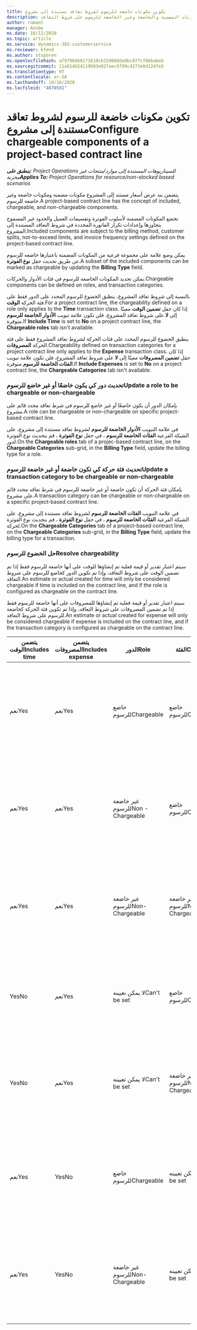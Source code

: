 ```yaml
---
title: تكوين مكونات خاضعة للرسوم لشروط تعاقد مستندة إلى مشروع
description: يقدم هذا الموضوع معلومات حول إعداد المكونات المضمنة والخاضعة وغير الخاضعة للرسوم على شروط التعاقد.
author: rumant
manager: Annbe
ms.date: 10/12/2020
ms.topic: article
ms.service: dynamics-365-customerservice
ms.reviewer: kfend
ms.author: stsporen
ms.openlocfilehash: af97904b0171618cb15d060da9bc87fcf6bbabeb
ms.sourcegitcommit: 11a61db54119503e82faec5f99c4273e8d1247e5
ms.translationtype: HT
ms.contentlocale: ar-SA
ms.lasthandoff: 10/16/2020
ms.locfileid: "4070581"
---
```

# <a name="configure-chargeable-components-of-a-project-based-contract-line"></a><span data-ttu-id="2ff33-103">تكوين مكونات خاضعة للرسوم لشروط تعاقد مستندة إلى مشروع</span><span class="sxs-lookup"><span data-stu-id="2ff33-103">Configure chargeable components of a project-based contract line</span></span>

<span data-ttu-id="2ff33-104">_**ينطبق على:** Project Operations للسيناريوهات المستندة إلى موارد/منتجات غير مخزنة‬_</span><span class="sxs-lookup"><span data-stu-id="2ff33-104">_**Applies To:** Project Operations for resource/non-stocked based scenarios_</span></span>

<span data-ttu-id="2ff33-105">يتضمن بند عرض أسعار مستند إلى المشروع مكونات مضمنة ومكونات خاضعة وغير خاضعة للرسوم.</span><span class="sxs-lookup"><span data-stu-id="2ff33-105">A project-based contract line has the concept of included, chargeable, and non-chargeable components.</span></span>

<span data-ttu-id="2ff33-106">تخضع المكونات المضمنة لأسلوب الفوترة وتقسيمات العميل والحدود غير المسموح بتجاوزها وإعدادات تكرار الفاتورة المحددة في شروط التعاقد المستندة إلى المشروع.</span><span class="sxs-lookup"><span data-stu-id="2ff33-106">Included components are subject to the billing method, customer splits, not-to-exceed limits, and invoice frequency settings defined on the project-based contract line.</span></span>

<span data-ttu-id="2ff33-107">يمكن وضع علامة على مجموعة فرعية من المكونات المضمنة باعتبارها خاضعه للرسوم عن طريق تحديث حقل **نوع الفوترة**.</span><span class="sxs-lookup"><span data-stu-id="2ff33-107">A subset of the included components can be marked as chargeable by updating the **Billing Type** field.</span></span>

<span data-ttu-id="2ff33-108">يمكن تحديد المكونات الخاضعة للرسوم في فئات الأدوار والحركات.</span><span class="sxs-lookup"><span data-stu-id="2ff33-108">Chargeable components can be defined on roles, and transaction categories.</span></span>

<span data-ttu-id="2ff33-109">بالنسبة إلى شروط تعاقد المشروع، ينطبق الخضوع للرسوم المحدد على الدور فقط على فئة الحركة **الوقت**.</span><span class="sxs-lookup"><span data-stu-id="2ff33-109">For a project contract line, the chargeability defined on a role only applies to the **Time** transaction class.</span></span> <span data-ttu-id="2ff33-110">إذا كان حقل **تضمين الوقت** معينّا إلى **لا** على شروط تعاقد المشروع، فلن تكون علامة تبويب **الأدوار الخاضعة للرسوم** متوفرة.</span><span class="sxs-lookup"><span data-stu-id="2ff33-110">If **Include Time** is set to **No** on a project contract line, the **Chargeable roles** tab isn't available.</span></span>

<span data-ttu-id="2ff33-111">ينطبق الخضوع للرسوم المحدد على فئات الحركة لشروط تعاقد المشروع فقط على فئة الحركة **المصروفات**.</span><span class="sxs-lookup"><span data-stu-id="2ff33-111">Chargeability defined on transaction categories for a project contract line only applies to the **Expense** transaction class.</span></span> <span data-ttu-id="2ff33-112">إذا كان حقل **تضمين المصروفات** معينّا إلى **لا** على شروط تعاقد المشروع، فلن تكون علامة تبويب **الفئات الخاضعة للرسوم** متوفرة.</span><span class="sxs-lookup"><span data-stu-id="2ff33-112">If **Include Expenses** is set to **No** on a project contract line, the **Chargeable Categories** tab isn't available.</span></span>

### <a name="update-a-role-to-be-chargeable-or-non-chargeable"></a><span data-ttu-id="2ff33-113">تحديث دور كي يكون خاضعًا أو غير خاضع للرسوم</span><span class="sxs-lookup"><span data-stu-id="2ff33-113">Update a role to be chargeable or non-chargeable</span></span>

<span data-ttu-id="2ff33-114">بإمكان الدور أن يكون خاضعًا أو غير خاضع للرسوم في شرط تعاقد محدد قائم على مشروع.</span><span class="sxs-lookup"><span data-stu-id="2ff33-114">A role can be chargeable or non-chargeable on specific project-based contract line.</span></span>

<span data-ttu-id="2ff33-115">في علامة التبويب **الأدوار الخاضعة للرسوم** لشروط تعاقد مستندة إلى مشروع، على الشبكة الفرعية **الفئات الخاضعة للرسوم** ، في حقل **نوع الفوترة** ، قم بتحديث نوع الفوترة لدور.</span><span class="sxs-lookup"><span data-stu-id="2ff33-115">On the **Chargeable roles** tab of a projec-based contract line, on the **Chargeable Categories** sub-grid, in the **Billing Type** field, update the billing type for a role.</span></span>

### <a name="update-a-transaction-category-to-be-chargeable-or-non-chargeable"></a><span data-ttu-id="2ff33-116">تحديث فئة حركة كي تكون خاضعة أو غير خاضعة للرسوم</span><span class="sxs-lookup"><span data-stu-id="2ff33-116">Update a transaction category to be chargeable or non-chargeable</span></span>

<span data-ttu-id="2ff33-117">بإمكان فئة الحركة أن تكون خاضعة أو غير خاضعة للرسوم في شرط تعاقد محدد قائم على مشروع.</span><span class="sxs-lookup"><span data-stu-id="2ff33-117">A transaction category can be chargeable or non-chargeable on a specific project-based contract line.</span></span>

<span data-ttu-id="2ff33-118">في علامة التبويب **الفئات الخاضعة للرسوم** لشروط تعاقد مستندة إلى مشروع، على الشبكة الفرعية **الفئات الخاضعة للرسوم** ، في حقل **نوع الفوترة** ، قم بتحديث نوع الفوترة لحركة.</span><span class="sxs-lookup"><span data-stu-id="2ff33-118">On the **Chargeable Categories** tab of a project-based contract line, on the **Chargeable Categories** sub-grid, in the **Billing Type** field, update the billing type for a transaction.</span></span>

### <a name="resolve-chargeability"></a><span data-ttu-id="2ff33-119">حل الخضوع للرسوم</span><span class="sxs-lookup"><span data-stu-id="2ff33-119">Resolve chargeability</span></span>

<span data-ttu-id="2ff33-120">سيتم اعتبار تقدير أو قيمة فعلية تم إنشاؤها للوقت على أنها خاضعة للرسوم فقط إذا تم تضمين الوقت على شروط التعاقد، وإذا تم تكوين الدور كخاضع للرسوم على شروط التعاقد.</span><span class="sxs-lookup"><span data-stu-id="2ff33-120">An estimate or actual created for time will only be considered chargeable if time is included on the contract line, and if the role is configured as chargeable on the contract line.</span></span>

<span data-ttu-id="2ff33-121">سيتم اعتبار تقدير أو قيمة فعلية تم إنشاؤها للمصروفات على أنها خاضعة للرسوم فقط إذا تم تضمين المصروفات على شروط التعاقد، وإذا تم تكوين فئة الحركة كخاضعة للرسوم على شروط التعاقد.</span><span class="sxs-lookup"><span data-stu-id="2ff33-121">An estimate or actual created for expense will only be considered chargeable if expense is included on the contract line, and if the transaction category is configured as chargeable on the contract line.</span></span>

| <span data-ttu-id="2ff33-122">يتضمن الوقت</span><span class="sxs-lookup"><span data-stu-id="2ff33-122">Includes time</span></span> | <span data-ttu-id="2ff33-123">يتضمن المصروفات</span><span class="sxs-lookup"><span data-stu-id="2ff33-123">Includes expense</span></span> | <span data-ttu-id="2ff33-124">الدور</span><span class="sxs-lookup"><span data-stu-id="2ff33-124">Role</span></span> | <span data-ttu-id="2ff33-125">الفئة</span><span class="sxs-lookup"><span data-stu-id="2ff33-125">Category</span></span> | <span data-ttu-id="2ff33-126">مهمة</span><span class="sxs-lookup"><span data-stu-id="2ff33-126">Task</span></span> |
| --- | --- | --- | --- | --- |
| <span data-ttu-id="2ff33-127">‏‏نعم</span><span class="sxs-lookup"><span data-stu-id="2ff33-127">Yes</span></span> | <span data-ttu-id="2ff33-128">‏‏نعم</span><span class="sxs-lookup"><span data-stu-id="2ff33-128">Yes</span></span> | <span data-ttu-id="2ff33-129">خاضع للرسوم</span><span class="sxs-lookup"><span data-stu-id="2ff33-129">Chargeable</span></span> | <span data-ttu-id="2ff33-130">خاضع للرسوم</span><span class="sxs-lookup"><span data-stu-id="2ff33-130">Chargeable</span></span> | <span data-ttu-id="2ff33-131">الفوترة على قيمة الوقت الفعلية: خاضعة للرسوم</span><span class="sxs-lookup"><span data-stu-id="2ff33-131">Billing on a time actual: Chargeable</span></span> </br><span data-ttu-id="2ff33-132">نوع الفوترة على القيمة الفعلية للمصروفات: خاضع للرسوم</span><span class="sxs-lookup"><span data-stu-id="2ff33-132">Billing type on an expense actual: Chargeable</span></span> |
| <span data-ttu-id="2ff33-133">‏‏نعم</span><span class="sxs-lookup"><span data-stu-id="2ff33-133">Yes</span></span> | <span data-ttu-id="2ff33-134">‏‏نعم</span><span class="sxs-lookup"><span data-stu-id="2ff33-134">Yes</span></span> | <span data-ttu-id="2ff33-135">غير خاضعة للرسوم</span><span class="sxs-lookup"><span data-stu-id="2ff33-135">Non - Chargeable</span></span> | <span data-ttu-id="2ff33-136">خاضع للرسوم</span><span class="sxs-lookup"><span data-stu-id="2ff33-136">Chargeable</span></span> | <span data-ttu-id="2ff33-137">الفوترة على قيمة الوقت الفعلية: غير خاضعة للرسوم</span><span class="sxs-lookup"><span data-stu-id="2ff33-137">Billing on a time actual: Non-Chargeable</span></span> </br><span data-ttu-id="2ff33-138">نوع الفوترة على القيمة الفعلية للمصروفات: خاضع للرسوم</span><span class="sxs-lookup"><span data-stu-id="2ff33-138">Billing type on an expense actual: Chargeable</span></span> |
| <span data-ttu-id="2ff33-139">‏‏نعم</span><span class="sxs-lookup"><span data-stu-id="2ff33-139">Yes</span></span> | <span data-ttu-id="2ff33-140">‏‏نعم</span><span class="sxs-lookup"><span data-stu-id="2ff33-140">Yes</span></span> | <span data-ttu-id="2ff33-141">غير خاضعة للرسوم</span><span class="sxs-lookup"><span data-stu-id="2ff33-141">Non-Chargeable</span></span> | <span data-ttu-id="2ff33-142">غير خاضعة للرسوم</span><span class="sxs-lookup"><span data-stu-id="2ff33-142">Non-Chargeable</span></span> | <span data-ttu-id="2ff33-143">الفوترة على قيمة الوقت الفعلية: غير خاضعة للرسوم</span><span class="sxs-lookup"><span data-stu-id="2ff33-143">Billing on a time actual: Non-Chargeable</span></span> </br><span data-ttu-id="2ff33-144">نوع الفوترة على القيمة الفعلية للمصروفات: غير خاضع للرسوم</span><span class="sxs-lookup"><span data-stu-id="2ff33-144">Billing type on an expense actual: Non-Chargeable</span></span> |
| <span data-ttu-id="2ff33-145">Yes</span><span class="sxs-lookup"><span data-stu-id="2ff33-145">No</span></span> | <span data-ttu-id="2ff33-146">‏‏نعم</span><span class="sxs-lookup"><span data-stu-id="2ff33-146">Yes</span></span> | <span data-ttu-id="2ff33-147">لا يمكن تعيينه</span><span class="sxs-lookup"><span data-stu-id="2ff33-147">Can't be set</span></span> | <span data-ttu-id="2ff33-148">خاضع للرسوم</span><span class="sxs-lookup"><span data-stu-id="2ff33-148">Chargeable</span></span> | <span data-ttu-id="2ff33-149">الفوترة على قيمة الوقت الفعلية: غير متوفرة</span><span class="sxs-lookup"><span data-stu-id="2ff33-149">Billing on a time actual: Not available</span></span> </br><span data-ttu-id="2ff33-150">نوع الفوترة على القيمة الفعلية للمصروفات: خاضع للرسوم</span><span class="sxs-lookup"><span data-stu-id="2ff33-150">Billing type on an expense actual:Chargeable</span></span> |
| <span data-ttu-id="2ff33-151">Yes</span><span class="sxs-lookup"><span data-stu-id="2ff33-151">No</span></span> | <span data-ttu-id="2ff33-152">‏‏نعم</span><span class="sxs-lookup"><span data-stu-id="2ff33-152">Yes</span></span> | <span data-ttu-id="2ff33-153">لا يمكن تعيينه</span><span class="sxs-lookup"><span data-stu-id="2ff33-153">Can't be set</span></span> | <span data-ttu-id="2ff33-154">غير خاضعة للرسوم</span><span class="sxs-lookup"><span data-stu-id="2ff33-154">Non-Chargeable</span></span> | <span data-ttu-id="2ff33-155">الفوترة على قيمة الوقت الفعلية: غير متوفرة</span><span class="sxs-lookup"><span data-stu-id="2ff33-155">Billing on a time actual: Not available</span></span> </br><span data-ttu-id="2ff33-156">نوع الفوترة على القيمة الفعلية للمصروفات: غير خاضع للرسوم</span><span class="sxs-lookup"><span data-stu-id="2ff33-156">Billing type on an expense actual: Non-chargeable</span></span> |
| <span data-ttu-id="2ff33-157">‏‏نعم</span><span class="sxs-lookup"><span data-stu-id="2ff33-157">Yes</span></span> | <span data-ttu-id="2ff33-158">Yes</span><span class="sxs-lookup"><span data-stu-id="2ff33-158">No</span></span> | <span data-ttu-id="2ff33-159">خاضع للرسوم</span><span class="sxs-lookup"><span data-stu-id="2ff33-159">Chargeable</span></span> | <span data-ttu-id="2ff33-160">لا يمكن تعيينه</span><span class="sxs-lookup"><span data-stu-id="2ff33-160">Can't be set</span></span> | <span data-ttu-id="2ff33-161">الفوترة على قيمة الوقت الفعلية: خاضعة للرسوم</span><span class="sxs-lookup"><span data-stu-id="2ff33-161">Billing on a time actual: Chargeable</span></span> </br><span data-ttu-id="2ff33-162">نوع الفوترة على القيمة الفعلية للمصروفات: غير متوفر</span><span class="sxs-lookup"><span data-stu-id="2ff33-162">Billing type on an expense actual: Not available</span></span> |
| <span data-ttu-id="2ff33-163">‏‏نعم</span><span class="sxs-lookup"><span data-stu-id="2ff33-163">Yes</span></span> | <span data-ttu-id="2ff33-164">Yes</span><span class="sxs-lookup"><span data-stu-id="2ff33-164">No</span></span> | <span data-ttu-id="2ff33-165">غير خاضعة للرسوم</span><span class="sxs-lookup"><span data-stu-id="2ff33-165">Non-Chargeable</span></span> | <span data-ttu-id="2ff33-166">لا يمكن تعيينه</span><span class="sxs-lookup"><span data-stu-id="2ff33-166">Can't be set</span></span> | <span data-ttu-id="2ff33-167">الفوترة على قيمة الوقت الفعلية: غير خاضعة للرسوم</span><span class="sxs-lookup"><span data-stu-id="2ff33-167">Billing on a time actual: Non-chargeable</span></span> </br> <span data-ttu-id="2ff33-168">نوع الفوترة على القيمة الفعلية للمصروفات: غير متوفر</span><span class="sxs-lookup"><span data-stu-id="2ff33-168">Billing type on an expense actual: Not available</span></span> |
